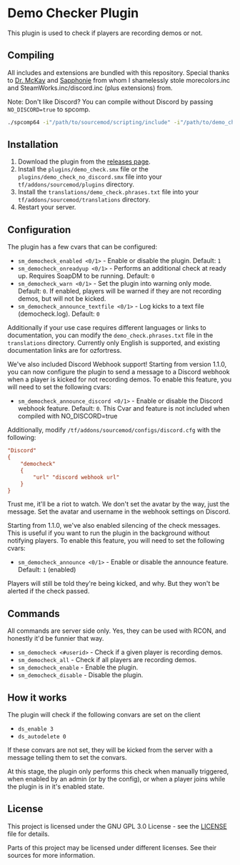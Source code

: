# Demo Checker Plugin

This plugin is used to check if players are recording demos or not.

## Compiling

All includes and extensions are bundled with this repository. Special thanks to [Dr. McKay](https://github.com/DoctorMcKay/sourcemod-plugins/blob/master/scripting/include/morecolors.inc) and [Sapphonie](https://github.com/sapphonie/StAC-tf2) from whom I shamelessly stole morecolors.inc and SteamWorks.inc/discord.inc (plus extensions) from.

Note: Don't like Discord? You can compile without Discord by passing `NO_DISCORD=true` to spcomp.

```bash
./spcomp64 -i"/path/to/sourcemod/scripting/include" -i"/path/to/demo_check/repo/clone/scripting/include" NO_DISCORD=true "/path/to/demo_check/repo/clone/scripting/demo_check.sp" -o "/path/to/demo_check/repo/clone/plugins/demo_check_no_demo.smx"
```

## Installation

1. Download the plugin from the [releases page](https://github.com/ozfortres/demo-check-plugin/releases).
2. Install the `plugins/demo_check.smx` file or the `plugins/demo_check_no_discord.smx` file into your `tf/addons/sourcemod/plugins` directory.
3. Install the `translations/demo_check.phrases.txt` file into your `tf/addons/sourcemod/translations` directory.
4. Restart your server.

## Configuration

The plugin has a few cvars that can be configured:

- `sm_democheck_enabled <0/1>` - Enable or disable the plugin. Default: `1`
- `sm_democheck_onreadyup <0/1>` - Performs an additional check at ready up. Requires SoapDM to be running. Default: `0`
- `sm_democheck_warn <0/1>` - Set the plugin into warning only mode. Default: `0`. If enabled, players will be warned if they are not recording demos, but will not be kicked.
- `sm_democheck_announce_textfile <0/1>` - Log kicks to a text file (democheck.log). Default: `0`

Additionally if your use case requires different languages or links to documentation, you can modify the `demo_check.phrases.txt` file in the `translations` directory. Currently only English is supported, and existing documentation links are for ozfortress.

We've also included Discord Webhook support! Starting from version 1.1.0, you can now configure the plugin to send a message to a Discord webhook when a player is kicked for not recording demos. To enable this feature, you will need to set the following cvars:

- `sm_democheck_announce_discord <0/1>` - Enable or disable the Discord webhook feature. Default: `0`. This Cvar and feature is not included when compiled with NO_DISCORD=true

Additionally, modify `/tf/addons/sourcemod/configs/discord.cfg` with the following:

```cfg
"Discord"
{
    "democheck"
    {
        "url" "discord webhook url"
    }
}
```

Trust me, it'll be a riot to watch. We don't set the avatar by the way, just the message. Set the avatar and username in the webhook settings on Discord.

Starting from 1.1.0, we've also enabled silencing of the check messages. This is useful if you want to run the plugin in the background without notifying players. To enable this feature, you will need to set the following cvars:

- `sm_democheck_announce <0/1>` - Enable or disable the announce feature. Default: `1` (enabled)

Players will still be told they're being kicked, and why. But they won't be alerted if the check passed.

## Commands

All commands are server side only. Yes, they can be used with RCON, and honestly it'd be funnier that way.

- `sm_democheck <#userid>` - Check if a given player is recording demos.
- `sm_democheck_all` - Check if all players are recording demos.
- `sm_democheck_enable` - Enable the plugin.
- `sm_democheck_disable` - Disable the plugin.

## How it works

The plugin will check if the following convars are set on the client

- `ds_enable 3`
- `ds_autodelete 0`

If these convars are not set, they will be kicked from the server with a message telling them to set the convars.

At this stage, the plugin only performs this check when manually triggered, when enabled by an admin (or by the config), or when a player joins while the plugin is in it's enabled state.

## License

This project is licensed under the GNU GPL 3.0 License - see the [LICENSE](LICENSE) file for details.

Parts of this project may be licensed under different licenses. See their sources for more information.
